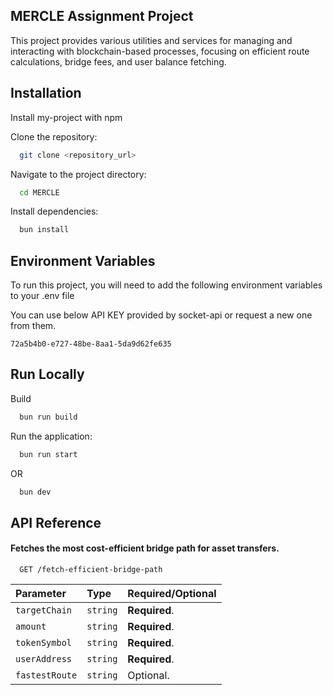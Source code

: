 
## MERCLE Assignment Project

This project provides various utilities and services for managing and interacting with blockchain-based processes, focusing on efficient route calculations, bridge fees, and user balance fetching.



## Installation

Install my-project with npm

Clone the repository:
```bash
  git clone <repository_url>

```
Navigate to the project directory:
```bash
  cd MERCLE

```
Install dependencies:
```bash
  bun install

```

## Environment Variables

To run this project, you will need to add the following environment variables to your .env file

You can use below API KEY provided by socket-api or request a new one from them.

`72a5b4b0-e727-48be-8aa1-5da9d62fe635`



## Run Locally

Build
```bash
  bun run build
```

Run the application:

```bash
  bun run start
```
OR

```bash
  bun dev
```


## API Reference

#### Fetches the most cost-efficient bridge path for asset transfers.

```http
  GET /fetch-efficient-bridge-path
```

| Parameter | Type     | Required/Optional                |
| :-------- | :------- | :------------------------- |
| `targetChain` | `string` | **Required**. 
| `amount` | `string` | **Required**.
| `tokenSymbol` | `string` | **Required**.
| `userAddress` | `string` | **Required**.
| `fastestRoute` | `string` | Optional.


